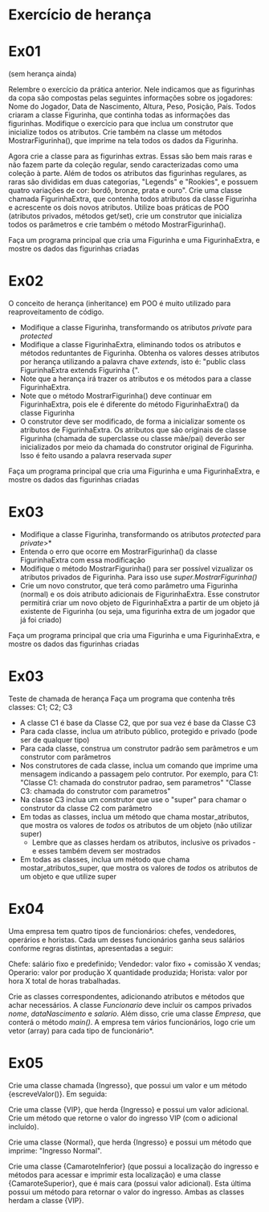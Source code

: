 # Exercício de herança

# Ex01 
(sem herança ainda)

Relembre o exercício da prática anterior. Nele indicamos que as figurinhas da copa são compostas pelas seguintes informações sobre os jogadores: Nome do Jogador, Data de Nascimento, Altura, Peso, Posição, País. Todos criaram a classe Figurinha, que continha todas as informações das figurinhas. Modifique o exercício para que inclua um construtor que inicialize todos os atributos. Crie também na classe um métodos MostrarFigurinha(), que imprime na tela todos os dados da Figurinha.

Agora crie a classe para as figurinhas extras. Essas são bem mais raras e não fazem parte da coleção regular, sendo caracterizadas como uma coleção à parte. Além de todos os atributos das figurinhas regulares, as raras são divididas em duas categorias, "Legends" e "Rookies", e possuem quatro variações de cor: bordô, bronze, prata e ouro". Crie uma classe chamada FigurinhaExtra, que contenha todos atributos da classe Figurinha e acrescente os dois novos atributos. Utilize boas práticas de POO (atributos privados, métodos get/set), crie um construtor que inicializa todos os parâmetros e crie também o método MostrarFigurinha().

Faça um programa principal que cria uma Figurinha e uma FigurinhaExtra, e mostre os dados das figurinhas criadas

# Ex02
O conceito de herança (inheritance) em POO é muito utilizado para reaproveitamento de código.

- Modifique a classe Figurinha, transformando os atributos *private* para *protected*
- Modifique a classe FigurinhaExtra, eliminando todos os atributos e métodos reduntantes de Figurinha. Obtenha os valores desses atributos por herança utilizando a palavra chave *extends*, isto é: "public class FigurinhaExtra extends Figurinha {".
- Note que a herança irá trazer os atributos e os métodos para a classe FigurinhaExtra.
- Note que o método MostrarFigurinha() deve continuar em FigurinhaExtra, pois ele é diferente do método FigurinhaExtra() da classe Figurinha
- O construtor deve ser modificado, de forma a inicializar somente os atributos de FigurinhaExtra. Os atributos que são originais de classe Figurinha (chamada de superclasse ou classe mãe/pai) deverão ser inicializados por meio da chamada do construtor original de Figurinha. Isso é feito usando a palavra reservada *super*

Faça um programa principal que cria uma Figurinha e uma FigurinhaExtra, e mostre os dados das figurinhas criadas

# Ex03
- Modifique a classe Figurinha, transformando os atributos *protected* para *private*>*
- Entenda o erro que ocorre em MostrarFigurinha() da classe FigurinhaExtra com essa modificação
- Modifique o método MostrarFigurinha() para ser possível vizualizar os atributos privados de Figurinha. Para isso use *super.MostrarFigurinha()*
- Crie um novo construtor, que terá como parâmetro uma Figurinha (normal) e os dois atributo adicionais de FigurinhaExtra. Esse construtor permitirá criar um novo objeto de FigurinhaExtra a partir de um objeto já existente de Figurinha (ou seja, uma figurinha extra de um jogador que já foi criado)

Faça um programa principal que cria uma Figurinha e uma FigurinhaExtra, e mostre os dados das figurinhas criadas

# Ex03
Teste de chamada de herança
 Faça um programa que contenha três classes: C1; C2; C3

- A classe C1 é base da Classe C2, que por sua vez é base da Classe C3
- Para cada classe, inclua um atributo público, protegido e privado (pode ser de qualquer tipo)
- Para cada classe, construa um construtor padrão sem parâmetros e um construtor com parâmetros
- Nos construtores de cada classe, inclua um comando que imprime uma mensagem indicando a passagem pelo contrutor. Por exemplo, para C1:
  "Classe C1: chamada do construtor padrao, sem parametros"
  "Classe C3: chamada do construtor com parametros"
- Na classe C3 inclua um construtor que use o "super" para chamar o construtor da classe C2 com parâmetro
- Em todas as classes, inclua um método que chama mostar_atributos, que mostra os valores de *todos* os atributos de um objeto (não utilizar super)
    - Lembre que as classes herdam os atributos, inclusive os privados - e esses também devem ser mostrados 
- Em todas as classes, inclua um método que chama mostar_atributos_super, que mostra os valores de *todos* os atributos de um objeto e que utilize super

# Ex04
Uma empresa tem quatro tipos de funcionários: chefes, vendedores, operários e horistas. Cada um desses funcionários ganha seus salários conforme regras distintas, apresentadas a seguir: 

Chefe: salário fixo e predefinido;
Vendedor: valor fixo + comissão X vendas;
Operario: valor por produção X quantidade produzida;
Horista: valor por hora X total de horas trabalhadas.


Crie as classes correspondentes, adicionando atributos e métodos que achar necessários. A classe *Funcionario* deve incluir os campos privados *nome*, *dataNascimento* e *salario*. Além disso, crie uma classe *Empresa*, que conterá o método *main()*. A empresa tem vários funcionários, logo crie um vetor (array) para cada tipo de funcionário*. 

# Ex05
Crie uma classe chamada {Ingresso}, que possui um valor e um método {escreveValor()}. Em seguida:

Crie uma classe {VIP}, que herda {Ingresso} e possui um valor adicional. Crie um método que retorne o valor do ingresso VIP (com o adicional incluído).
	
Crie uma classe {Normal}, que herda {Ingresso} e possui um método que imprime: "Ingresso Normal".
	
Crie uma classe {CamaroteInferior} (que possui a localização do ingresso e métodos para acessar e imprimir esta localização) e uma classe {CamaroteSuperior}, que é mais cara (possui valor adicional). Esta última possui um método para retornar o valor do ingresso. Ambas as classes herdam a classe {VIP}.
